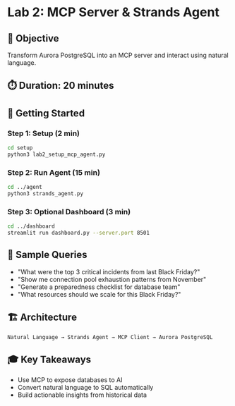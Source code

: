 # Lab 2: MCP Server & Strands Agent

## 🎯 Objective
Transform Aurora PostgreSQL into an MCP server and interact using natural language.

## ⏱️ Duration: 20 minutes

## 🚀 Getting Started

### Step 1: Setup (2 min)
```bash
cd setup
python3 lab2_setup_mcp_agent.py
```

### Step 2: Run Agent (15 min)
```bash
cd ../agent
python3 strands_agent.py
```

### Step 3: Optional Dashboard (3 min)
```bash
cd ../dashboard
streamlit run dashboard.py --server.port 8501
```

## 💬 Sample Queries
- "What were the top 3 critical incidents from last Black Friday?"
- "Show me connection pool exhaustion patterns from November"
- "Generate a preparedness checklist for database team"
- "What resources should we scale for this Black Friday?"

## 🏗️ Architecture
```
Natural Language → Strands Agent → MCP Client → Aurora PostgreSQL
```

## 🎓 Key Takeaways
- Use MCP to expose databases to AI
- Convert natural language to SQL automatically
- Build actionable insights from historical data
